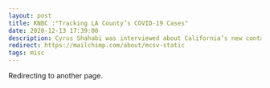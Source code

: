 ```yaml
---
layout: post
title: KNBC :"Tracking LA County’s COVID-19 Cases"
date: 2020-12-13 17:39:00
description: Cyrus Shahabi was interviewed about California’s new contact tracing app.
redirect: https://mailchimp.com/about/mcsv-static
tags: misc
---
```


Redirecting to another page.
